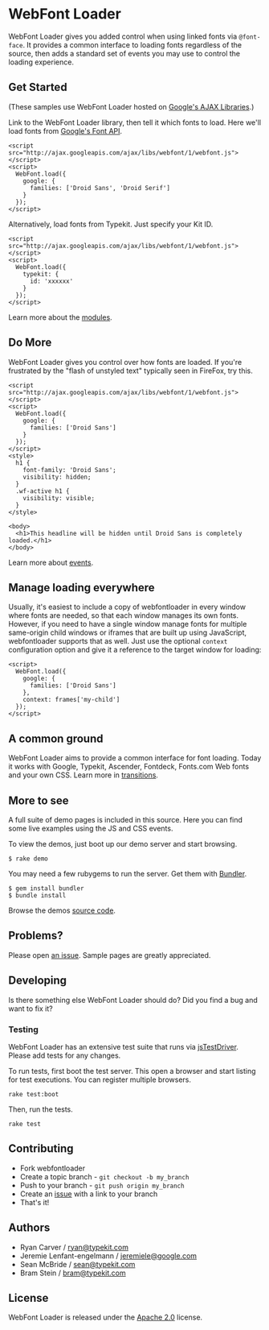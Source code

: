 # WebFont Loader

WebFont Loader gives you added control when using linked fonts via
`@font-face`. It provides a common interface to loading fonts regardless of
the source, then adds a standard set of events you may use to control the
loading experience.


## Get Started

(These samples use WebFont Loader hosted on [Google's AJAX Libraries][gajax].)

Link to the WebFont Loader library, then tell it which fonts to load. Here we'll
load fonts from [Google's Font API][gfontapi].

    <script src="http://ajax.googleapis.com/ajax/libs/webfont/1/webfont.js"></script>
    <script>
      WebFont.load({
        google: {
          families: ['Droid Sans', 'Droid Serif']
        }
      });
    </script>

Alternatively, load fonts from Typekit. Just specify your Kit ID.

    <script src="http://ajax.googleapis.com/ajax/libs/webfont/1/webfont.js"></script>
    <script>
      WebFont.load({
        typekit: {
          id: 'xxxxxx'
        }
      });
    </script>

Learn more about the
[modules][mod].


## Do More

WebFont Loader gives you control over how fonts are loaded. If you're
frustrated by the "flash of unstyled text" typically seen in FireFox, try
this.

    <script src="http://ajax.googleapis.com/ajax/libs/webfont/1/webfont.js"></script>
    <script>
      WebFont.load({
        google: {
          families: ['Droid Sans']
        }
      });
    </script>
    <style>
      h1 {
        font-family: 'Droid Sans';
        visibility: hidden;
      }
      .wf-active h1 {
        visibility: visible;
      }
    </style>

    <body>
      <h1>This headline will be hidden until Droid Sans is completely loaded.</h1>
    </body>

Learn more about [events][evt].

## Manage loading everywhere

Usually, it's easiest to include a copy of webfontloader in every window where
fonts are needed, so that each window manages its own fonts. However, if you
need to have a single window manage fonts for multiple same-origin child windows
or iframes that are built up using JavaScript, webfontloader supports that as
well. Just use the optional `context` configuration option and give it a
reference to the target window for loading:

    <script>
      WebFont.load({
        google: {
          families: ['Droid Sans']
        },
        context: frames['my-child']
      });
    </script>

## A common ground

WebFont Loader aims to provide a common interface for font loading. Today it
works with Google, Typekit, Ascender, Fontdeck, Fonts.com Web fonts and your own
CSS. Learn more in [transitions][trn].


## More to see

A full suite of demo pages is included in this source. Here you can find some
live examples using the JS and CSS events.

To view the demos, just boot up our demo server and start browsing.

    $ rake demo

You may need a few rubygems to run the server. Get them with [Bundler](http://gembundler.com/).

    $ gem install bundler
    $ bundle install

Browse the demos [source code][demos].


## Problems?

Please open [an issue][issues]. Sample pages are greatly appreciated.


## Developing

Is there something else WebFont Loader should do? Did you find a bug and want
to fix it?

### Testing

WebFont Loader has an extensive test suite that runs via
[jsTestDriver][jstestdriver]. Please add tests for any changes.

To run tests, first boot the test server. This open a browser
and start listing for test executions. You can register multiple browsers.

    rake test:boot

Then, run the tests.

    rake test

## Contributing

* Fork webfontloader
* Create a topic branch - `git checkout -b my_branch`
* Push to your branch - `git push origin my_branch`
* Create an [issue][issues] with a link to your branch
* That's it!


## Authors

* Ryan Carver / ryan@typekit.com
* Jeremie Lenfant-engelmann /  jeremiele@google.com
* Sean McBride / sean@typekit.com
* Bram Stein / bram@typekit.com


## License

WebFont Loader is released under the [Apache 2.0][lic] license.


[mod]: http://github.com/typekit/webfontloader/blob/master/docs/MODULES.md
[trn]: http://github.com/typekit/webfontloader/blob/master/docs/TRANSITIONS.md
[evt]: http://github.com/typekit/webfontloader/blob/master/docs/EVENTS.md
[lic]: http://github.com/typekit/webfontloader/blob/master/LICENSE
[demos]: http://github.com/typekit/webfontloader/blob/master/lib/webfontloader/demo/public
[gfontapi]: https://code.google.com/apis/webfonts/
[gajax]: http://code.google.com/apis/ajaxlibs/
[jstestdriver]: http://code.google.com/p/js-test-driver/
[issues]: https://github.com/typekit/webfontloader/issues
